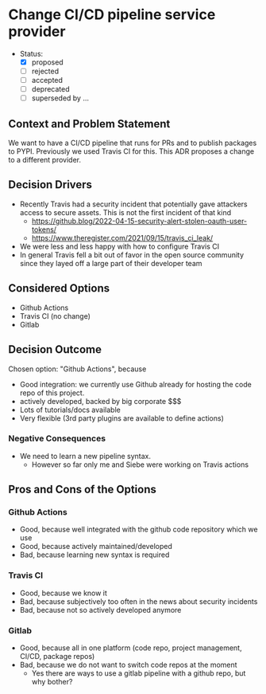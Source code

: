 # Change CI/CD pipeline service provider

* Status:
    * [x] proposed
    * [ ] rejected
    * [ ] accepted
    * [ ] deprecated
    * [ ] superseded by ...

## Context and Problem Statement

We want to have a CI/CD pipeline that runs for PRs and to publish packages to PYPI. Previously we used Travis CI for
this. This ADR proposes a change to a different provider.

## Decision Drivers <!-- optional -->

* Recently Travis had a security incident that potentially gave attackers access to secure assets. This is not the first
  incident of that kind
    * https://github.blog/2022-04-15-security-alert-stolen-oauth-user-tokens/
    * https://www.theregister.com/2021/09/15/travis_ci_leak/
* We were less and less happy with how to configure Travis CI
* In general Travis fell a bit out of favor in the open source community since they layed off a large part of their
  developer team

## Considered Options

* Github Actions
* Travis CI (no change)
* Gitlab

## Decision Outcome

Chosen option: "Github Actions", because

- Good integration: we currently use Github already for hosting the code repo of this project.
- actively developed, backed by big corporate $$$
- Lots of tutorials/docs available
- Very flexible (3rd party plugins are available to define actions)

### Negative Consequences <!-- optional -->

* We need to learn a new pipeline syntax.
    * However so far only me and Siebe were working on Travis actions

## Pros and Cons of the Options <!-- optional -->

### Github Actions

* Good, because well integrated with the github code repository which we use
* Good, because actively maintained/developed
* Bad, because learning new syntax is required

### Travis CI

* Good, because we know it
* Bad, because subjectively too often in the news about security incidents
* Bad, because not so actively developed anymore

### Gitlab

* Good, because all in one platform (code repo, project management, CI/CD, package repos)
* Bad, because we do not want to switch code repos at the moment
    * Yes there are ways to use a gitlab pipeline with a github repo, but why bother?

<!-- markdownlint-disable-file MD013 -->
